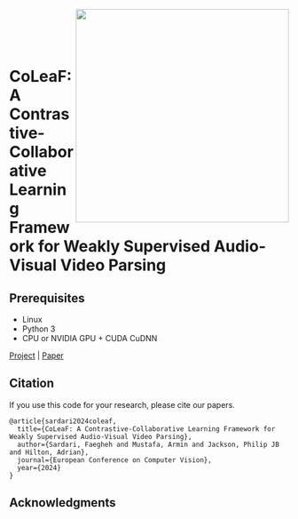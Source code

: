 
<img src='imgs/horse2zebra.gif' align="right" width=384>

<br><br><br>

# CoLeaF: A Contrastive-Collaborative Learning Framework for Weakly Supervised Audio-Visual Video Parsing

## Prerequisites
- Linux 
- Python 3
- CPU or NVIDIA GPU + CUDA CuDNN

[Project](https://github.com/faeghehsardari/coleaf) |  [Paper](https://arxiv.org/pdf/2405.10690)

## Citation
If you use this code for your research, please cite our papers.
```
@article{sardari2024coleaf,
  title={CoLeaF: A Contrastive-Collaborative Learning Framework for Weakly Supervised Audio-Visual Video Parsing},
  author={Sardari, Faegheh and Mustafa, Armin and Jackson, Philip JB and Hilton, Adrian},
  journal={European Conference on Computer Vision},
  year={2024}
} 
```
## Acknowledgments
